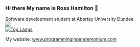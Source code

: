 ### Hi there My name is Ross Hamilton 👋

Software development student at Abertay University Dundee.   
<img src="https://github-readme-stats.vercel.app/api?username=lokenwow&theme=radical&include_all_commits=true&count_private=true&show_icons=true&hide_rank=false"/>  
[![Top Langs](https://github-readme-stats.vercel.app/api/top-langs/?username=BrightBlueSquidget&theme=radical&layout=compact)](https://github.com/anuraghazra/github-readme-stats)  

My website: www.programminginpandemonium.com

